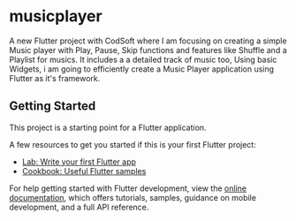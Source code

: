 # musicplayer

A new Flutter project with CodSoft where I am focusing on creating a simple Music player with Play,
Pause, Skip functions and features like Shuffle and a Playlist for musics. 
It includes a a detailed track of music too, Using basic Widgets, 
i am going to efficiently create a Music Player application using Flutter as it's framework.

## Getting Started

This project is a starting point for a Flutter application.

A few resources to get you started if this is your first Flutter project:

- [Lab: Write your first Flutter app](https://docs.flutter.dev/get-started/codelab)
- [Cookbook: Useful Flutter samples](https://docs.flutter.dev/cookbook)

For help getting started with Flutter development, view the
[online documentation](https://docs.flutter.dev/), which offers tutorials,
samples, guidance on mobile development, and a full API reference.
